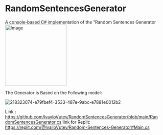 # RandomSentencesGenerator
A console-based C# implementation of the "Random Sentences Generator
<img alt ="Image" width = "200px" src = "[https://www.thewordfinder.com/images/og/random-sentence-generator.jpg](https://www.thewordfinder.com/images/og/random-sentence-generator.jpg)" />

The Generator is Based on the Following model:

![218323074-e79fbef4-3533-487e-9abc-e7881e0012b2](https://user-images.githubusercontent.com/122825073/230964563-77447dc9-89f6-4dbe-ac83-61cdc25ea59b.png)

Link : https://github.com/IvayloVutev/RandomSentencesGenerator/blob/main/RandomSentencesGenerator.cs
link for Replit: https://replit.com/@IvailoVutev/Random-Sentences-Generator#Main.cs

